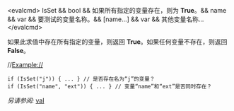  \<evalcmd\> IsSet && bool && 如果所有指定的变量存在，则为 **True**。&& name && var && 要测试的变量名称。&& \[name...\] && var && 其他变量名称... \</evalcmd\>

如果此求值中存在所有指定的变量，则返回 **True**。如果任何变量不存在，则返回 **False**。

//<Example://>

    if (IsSet("j")) { ... } // 是否存在名为“j”的变量？
    if (IsSet("name", "ext")) { ... } // 变量“name”和“ext”是否同时存在？

*另请参阅:* [val](val.zh.md)